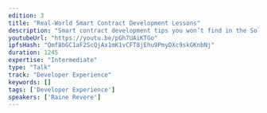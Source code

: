 ```yaml
---
edition: 3
title: "Real-World Smart Contract Development Lessons"
description: "Smart contract development tips you won’t find in the Solidity docs, from low level coding patterns to high level leadership skills. Raine Revere describes the techniques of central logging, modular libraries, arbitration, role analysis, context dependence, and skilled leadership in a talk for experienced and aspiring smart contract developers alike."
youtubeUrl: "https://youtu.be/pGh7UAiKTGo"
ipfsHash: "Qmf8bGC1aF2ScQjAx1mK1vCFT8jEhu9PmyDXc9skGKnbNj"
duration: 1245
expertise: "Intermediate"
type: "Talk"
track: "Developer Experience"
keywords: []
tags: ['Developer Experience']
speakers: ['Raine Revere']
---
```

